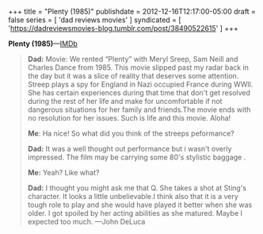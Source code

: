 +++
title = "Plenty (1985)"
publishdate = 2012-12-16T12:17:00-05:00
draft = false
series = [ 'dad reviews movies' ]
syndicated = [ 'https://dadreviewsmovies-blog.tumblr.com/post/38490522615' ]
+++

**Plenty (1985)**—[IMDb](http://www.imdb.com/title/tt0089816/)

> **Dad:** Movie: We rented &ldquo;Plenty&rdquo; with Meryl Sreep, Sam Neill and Charles Dance from 1985. This movie slipped past my radar back in the day but it was a slice of reality that deserves some attention. Streep plays a  spy for England in Nazi occupied France during WWll. She has certain experiences during that time that don't get resolved during the rest of her life and make for uncomfortable if not dangerous situations for her family and friends.The movie ends with no resolution for her issues. Such is life and this movie. Aloha!
>
> **Me**: Ha nice! So what did you think of the streeps peformance?
>
> **Dad:** It was a well thought out performance but i wasn't overly impressed. The film may be carrying some 80's stylistic baggage .
> 
> **Me:** Yeah? Like what?
>
> **Dad:** I thought you might ask me that Q. She takes a shot at Sting's character. It looks a little unbelievable.I think also that it is a very tough role to play and she would have played it better when she was older. I got spoiled by her acting abilities as she matured. Maybe I expected too much.
> —John DeLuca
